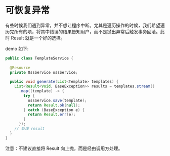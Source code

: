 # 可恢复异常

有些时候我们遇到异常，并不想让程序中断。尤其是遍历操作的时候，我们希望遍历完所有的项，将其中错误的结果告知用户，而不是抛出异常后触发事务回滚。此时 Result 就是一个好的选择。

demo 如下:

```java
public class TemplateService {
  
  @Resource
  private OssService ossService;
    
  public void generate(List<Template> templates) {
    List<Result<Void, BaseException>> results = templates.stream()
      .map((template) -> {
        try {
          ossService.save(template);
          return Result.ok(null);
        } catch (BaseException e) {
          return Result.err(e);
        }
      });
    // 处理 result
  }
}
```

注意：不建议直接将 Result 向上抛，而是经由调用方处理。
